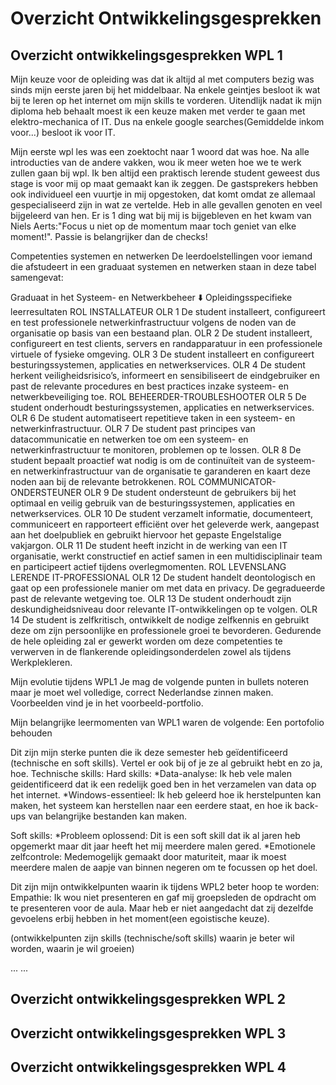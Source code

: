 # Overzicht Ontwikkelingsgesprekken

## Overzicht ontwikkelingsgesprekken WPL 1
Mijn keuze voor de opleiding was dat ik altijd al met computers bezig was sinds mijn eerste jaren bij het middelbaar. Na enkele geintjes besloot ik wat bij te leren op het internet om mijn skills te vorderen. Uitendlijk nadat ik mijn diploma heb behaalt moest ik een keuze maken met verder te gaan met elektro-mechanica of IT. Dus na enkele google searches(Gemiddelde inkom voor...) besloot ik voor IT.  

Mijn eerste wpl les was een zoektocht naar 1 woord dat was hoe. Na alle introducties van de andere vakken, wou ik meer weten hoe we te werk zullen gaan bij wpl. Ik ben altijd een praktisch lerende student geweest dus stage is voor mij op maat gemaakt kan ik zeggen. De gastsprekers hebben ook individueel een vuurtje in mij opgestoken, dat komt omdat ze allemaal gespecialiseerd zijn in wat ze vertelde. Heb in alle gevallen genoten en veel bijgeleerd van hen. Er is 1 ding wat bij mij is bijgebleven en het kwam van Niels Aerts:"Focus u niet op de momentum maar toch geniet van elke moment!". Passie is belangrijker dan de checks!

Competenties systemen en netwerken
De leerdoelstellingen voor iemand die afstudeert in een graduaat systemen en netwerken staan in deze tabel samengevat:

Graduaat in het Systeem- en Netwerkbeheer
⬇️ Opleidingsspecifieke leerresultaten
ROL	INSTALLATEUR
OLR 1	De student installeert, configureert en test professionele netwerkinfrastructuur volgens de noden van de organisatie op basis van een bestaand plan.
OLR 2	De student installeert, configureert en test clients, servers en randapparatuur in een professionele virtuele of fysieke omgeving.
OLR 3	De student installeert en configureert besturingssystemen, applicaties en netwerkservices.
OLR 4	De student herkent veiligheidsrisico’s, informeert en sensibiliseert de eindgebruiker en past de relevante procedures en best practices inzake systeem- en netwerkbeveiliging toe.
ROL	BEHEERDER-TROUBLESHOOTER
OLR 5	De student onderhoudt besturingssystemen, applicaties en netwerkservices.
OLR 6	De student automatiseert repetitieve taken in een systeem- en netwerkinfrastructuur.
OLR 7	De student past principes van datacommunicatie en netwerken toe om een systeem- en netwerkinfrastructuur te monitoren, problemen op te lossen.
OLR 8	De student bepaalt proactief wat nodig is om de continuïteit van de systeem- en netwerkinfrastructuur van de organisatie te garanderen en kaart deze noden aan bij de relevante betrokkenen.
ROL	COMMUNICATOR-ONDERSTEUNER
OLR 9	De student ondersteunt de gebruikers bij het optimaal en veilig gebruik van de besturingssystemen, applicaties en netwerkservices.
OLR 10	De student verzamelt informatie, documenteert, communiceert en rapporteert efficiënt over het geleverde werk, aangepast aan het doelpubliek en gebruikt hiervoor het gepaste Engelstalige vakjargon.
OLR 11	De student heeft inzicht in de werking van een IT organisatie, werkt constructief en actief samen in een multidisciplinair team en participeert actief tijdens overlegmomenten.
ROL	LEVENSLANG LERENDE IT-PROFESSIONAL
OLR 12	De student handelt deontologisch en gaat op een professionele manier om met data en privacy. De gegradueerde past de relevante wetgeving toe.
OLR 13	De student onderhoudt zijn deskundigheidsniveau door relevante IT-ontwikkelingen op te volgen.
OLR 14	De student is zelfkritisch, ontwikkelt de nodige zelfkennis en gebruikt deze om zijn persoonlijke en professionele groei te bevorderen.
Gedurende de hele opleiding zal er gewerkt worden om deze competenties te verwerven in de flankerende opleidingsonderdelen zowel als tijdens Werkplekleren.

Mijn evolutie tijdens WPL1
Je mag de volgende punten in bullets noteren maar je moet wel volledige, correct Nederlandse zinnen maken. Voorbeelden vind je in het voorbeeld-portfolio.

Mijn belangrijke leermomenten van WPL1 waren de volgende:
Een portofolio behouden

Dit zijn mijn sterke punten die ik deze semester heb geïdentificeerd (technische en soft skills). Vertel er ook bij of je ze al gebruikt hebt en zo ja, hoe. Technische skills:
Hard skills:
*Data-analyse: Ik heb vele malen geidentificeerd dat ik een redelijk goed ben in het verzamelen van data op het internet.
*Windows-essentieel: Ik heb geleerd hoe ik herstelpunten kan maken, het systeem kan herstellen naar een eerdere staat, en hoe ik back-ups van belangrijke bestanden kan maken.

Soft skills:
*Probleem oplossend: Dit is een soft skill dat ik al jaren heb opgemerkt maar dit jaar heeft het mij meerdere malen gered.
*Emotionele zelfcontrole: Medemogelijk gemaakt door maturiteit, maar ik moest meerdere malen de aapje van binnen negeren om te focussen op het doel.

Dit zijn mijn ontwikkelpunten waarin ik tijdens WPL2 beter hoop te worden:
Empathie: Ik wou niet presenteren en gaf mij groepsleden de opdracht om te presenteren voor de aula. Maar heb er niet aangedacht dat zij dezelfde gevoelens erbij hebben in het moment(een egoistische keuze).

(ontwikkelpunten zijn skills (technische/soft skills) waarin je beter wil worden, waarin je wil groeien)

...
...
## Overzicht ontwikkelingsgesprekken WPL 2

## Overzicht ontwikkelingsgesprekken WPL 3

## Overzicht ontwikkelingsgesprekken WPL 4
